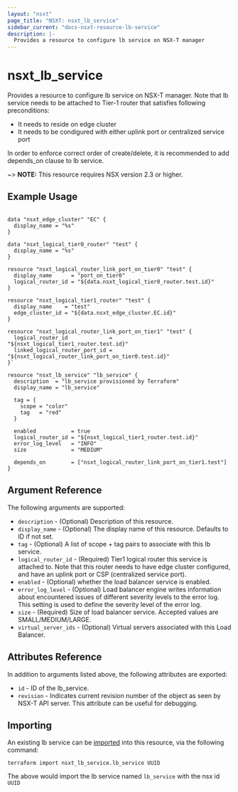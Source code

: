 ```yaml
---
layout: "nsxt"
page_title: "NSXT: nsxt_lb_service"
sidebar_current: "docs-nsxt-resource-lb-service"
description: |-
  Provides a resource to configure lb service on NSX-T manager
---
```


# nsxt_lb_service

Provides a resource to configure lb service on NSX-T manager.
Note that lb service needs to be attached to Tier-1 router that satisfies
following preconditions:
* It needs to reside on edge cluster
* It needs to be condigured with either uplink port or centralized service port

In order to enforce correct order of create/delete, it is recommended to add
depends_on clause to lb service.

~> **NOTE:** This resource requires NSX version 2.3 or higher.

## Example Usage

```hcl

data "nsxt_edge_cluster" "EC" {
  display_name = "%s"
}

data "nsxt_logical_tier0_router" "test" {
  display_name = "%s"
}

resource "nsxt_logical_router_link_port_on_tier0" "test" {
  display_name      = "port_on_tier0"
  logical_router_id = "${data.nsxt_logical_tier0_router.test.id}"
}

resource "nsxt_logical_tier1_router" "test" {
  display_name    = "test"
  edge_cluster_id = "${data.nsxt_edge_cluster.EC.id}"
}

resource "nsxt_logical_router_link_port_on_tier1" "test" {
  logical_router_id             = "${nsxt_logical_tier1_router.test.id}"
  linked_logical_router_port_id = "${nsxt_logical_router_link_port_on_tier0.test.id}"
}`

resource "nsxt_lb_service" "lb_service" {
  description  = "lb_service provisioned by Terraform"
  display_name = "lb_service"

  tag = {
    scope = "color"
    tag   = "red"
  }

  enabled           = true
  logical_router_id = "${nsxt_logical_tier1_router.test.id}"
  error_log_level   = "INFO"
  size              = "MEDIUM"

  depends_on        = ["nsxt_logical_router_link_port_on_tier1.test"]
}
```

## Argument Reference

The following arguments are supported:

* `description` - (Optional) Description of this resource.
* `display_name` - (Optional) The display name of this resource. Defaults to ID if not set.
* `tag` - (Optional) A list of scope + tag pairs to associate with this lb service.
* `logical_router_id` - (Required) Tier1 logical router this service is attached to. Note that this router needs to have edge cluster configured, and have an uplink port or CSP (centralized service port).
* `enabled` - (Optional) whether the load balancer service is enabled.
* `error_log_level` - (Optional) Load balancer engine writes information about encountered issues of different severity levels to the error log. This setting is used to define the severity level of the error log.
* `size` - (Required) Size of load balancer service. Accepted values are SMALL/MEDIUM/LARGE.
* `virtual_server_ids` - (Optional) Virtual servers associated with this Load Balancer.


## Attributes Reference

In addition to arguments listed above, the following attributes are exported:

* `id` - ID of the lb_service.
* `revision` - Indicates current revision number of the object as seen by NSX-T API server. This attribute can be useful for debugging.


## Importing

An existing lb service can be [imported][docs-import] into this resource, via the following command:

[docs-import]: /docs/import/index.html

```
terraform import nsxt_lb_service.lb_service UUID
```

The above would import the lb service named `lb_service` with the nsx id `UUID`
